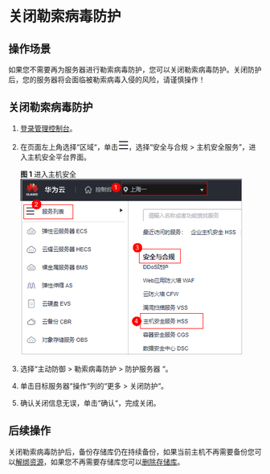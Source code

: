 # 关闭勒索病毒防护<a name="hss_01_0350"></a>

## 操作场景<a name="section1154965120313"></a>

如果您不需要再为服务器进行勒索病毒防护，您可以关闭勒索病毒防护。关闭防护后，您的服务器将会面临被勒索病毒入侵的风险，请谨慎操作！

## 关闭勒索病毒防护<a name="section185841510520"></a>

1.  [登录管理控制台](https://console.huaweicloud.com/?locale=zh-cn)。
2.  在页面左上角选择“区域“，单击![](figures/zh-cn_image_0000001517317834.png)，选择“安全与合规 \> 主机安全服务”，进入主机安全平台界面。

    **图 1**  进入主机安全<a name="hss_01_0234_fig1855613765114"></a>  
    ![](figures/进入主机安全.png "进入主机安全")

3.  选择“主动防御  \>  勒索病毒防护  \>  防护服务器 “。
4.  单击目标服务器“操作“列的“更多  \>  关闭防护“。
5.  确认关闭信息无误，单击“确认“，完成关闭。

## 后续操作<a name="section28931327973"></a>

关闭勒索病毒防护后，备份存储库仍在持续备份，如果当前主机不再需要备份您可以[解绑资源](https://support.huaweicloud.com/usermanual-cbr/cbr_03_0005.html)，如果您不再需要存储库您可以[删除存储库](https://support.huaweicloud.com/usermanual-cbr/cbr_03_0003.html)。

